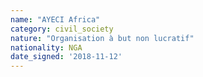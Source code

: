 ```yaml
---
name: "AYECI Africa"
category: civil_society
nature: "Organisation à but non lucratif"
nationality: NGA
date_signed: '2018-11-12'
---
```

    